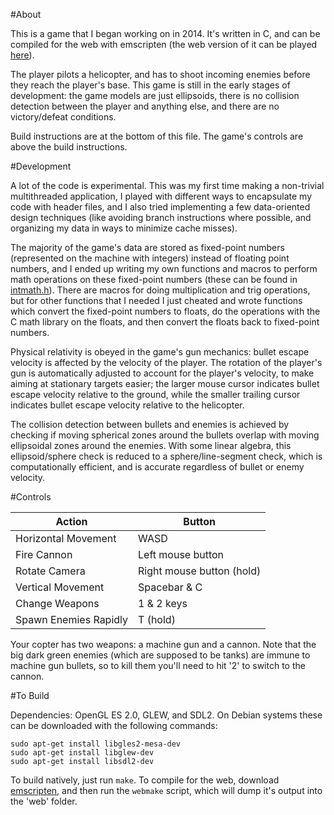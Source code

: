 #About

This is a game that I began working on in 2014.  It's written in C, and can be compiled for the web with emscripten (the web version of it can be played [here](http://adeshar00.github.io/Skygunner/)).

The player pilots a helicopter, and has to shoot incoming enemies before they reach the player's base.  This game is still in the early stages of development: the game models are just ellipsoids, there is no collision detection between the player and anything else, and there are no victory/defeat conditions.

Build instructions are at the bottom of this file.  The game's controls are above the build instructions.

#Development

A lot of the code is experimental.  This was my first time making a non-trivial multithreaded application, I played with different ways to encapsulate my code with header files, and I also tried implementing a few data-oriented design techniques (like avoiding branch instructions where possible, and organizing my data in ways to minimize cache misses).

The majority of the game's data are stored as fixed-point numbers (represented on the machine with integers) instead of floating point numbers, and I ended up writing my own functions and macros to perform math operations on these fixed-point numbers (these can be found in [intmath.h](https://github.com/adeshar00/Skygunner/blob/master/src/intmath.h)).  There are macros for doing multiplication and trig operations, but for other functions that I needed I just cheated and wrote functions which convert the fixed-point numbers to floats, do the operations with the C math library on the floats, and then convert the floats back to fixed-point numbers.

Physical relativity is obeyed in the game's gun mechanics: bullet escape velocity is affected by the velocity of the player.  The rotation of the player's gun is automatically adjusted to account for the player's velocity, to make aiming at stationary targets easier; the larger mouse cursor indicates bullet escape velocity relative to the ground, while the smaller trailing cursor indicates bullet escape velocity relative to the helicopter.

The collision detection between bullets and enemies is achieved by checking if moving spherical zones around the bullets overlap with moving ellipsoidal zones around the enemies.  With some linear algebra, this ellipsoid/sphere check is reduced to a sphere/line-segment check, which is computationally efficient, and is accurate regardless of bullet or enemy velocity.

#Controls

|Action                 |Button                    |
|-----------------------|--------------------------|
|Horizontal Movement    |WASD                      |
|Fire Cannon            |Left mouse button         |
|Rotate Camera          |Right mouse button (hold) |
|Vertical Movement      |Spacebar & C              |
|Change Weapons         |1 & 2 keys                |
|Spawn Enemies Rapidly  |T (hold)                  |

Your copter has two weapons: a machine gun and a cannon.  Note that the big dark green enemies (which are supposed to be tanks) are immune to machine gun bullets, so to kill them you'll need to hit '2' to switch to the cannon.

#To Build

Dependencies: OpenGL ES 2.0, GLEW, and SDL2.  On Debian systems these can be downloaded with the following commands:

```
sudo apt-get install libgles2-mesa-dev
sudo apt-get install libglew-dev
sudo apt-get install libsdl2-dev
```

To build natively, just run `make`.  To compile for the web, download [emscripten](https://kripken.github.io/emscripten-site/docs/getting_started/downloads.html), and then run the `webmake` script, which will dump it's output into the 'web' folder.
